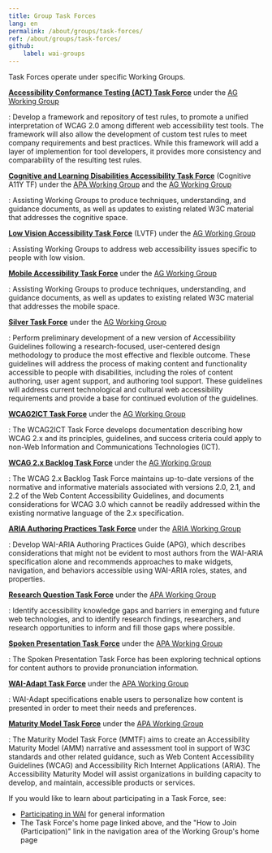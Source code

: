 ```yaml
---
title: Group Task Forces
lang: en
permalink: /about/groups/task-forces/
ref: /about/groups/task-forces/
github:
    label: wai-groups
---
```


Task Forces operate under specific Working Groups.

**[Accessibility Conformance Testing (ACT) Task Force](/about/groups/task-forces/conformance-testing/)** under the [AG Working Group](/about/groups/agwg/)

:   Develop a framework and repository of test rules, to promote a
    unified interpretation of WCAG 2.0 among different web accessibility
    test tools. The framework will also allow the development of custom
    test rules to meet company requirements and best practices. While
    this framework will add a layer of implemention for tool developers,
    it provides more consistency and comparability of the resulting test
    rules.

**[Cognitive and Learning Disabilities Accessibility Task Force](/about/groups/task-forces/coga/)** (Cognitive A11Y TF) under the [APA Working Group](/about/groups/apawg/) and the [AG Working Group](/about/groups/agwg/)

:   Assisting Working Groups to produce techniques, understanding, and
    guidance documents, as well as updates to existing related W3C
    material that addresses the cognitive space.

**[Low Vision Accessibility Task Force](/about/groups/task-forces/low-vision-a11y-tf/)** (LVTF) under the [AG Working Group](/about/groups/agwg/)

:   Assisting Working Groups to address web accessibility issues
    specific to people with low vision.

**[Mobile Accessibility Task Force](/about/groups/task-forces/matf/)** under the [AG Working Group](/about/groups/agwg/)

:   Assisting Working Groups to produce techniques, understanding, and
    guidance documents, as well as updates to existing related W3C
    material that addresses the mobile space.

**[Silver Task Force](/about/groups/task-forces/silver/)** under the [AG Working Group](/about/groups/agwg/)

:   Perform preliminary development of a new version of Accessibility
    Guidelines following a research-focused, user-centered design
    methodology to produce the most effective and flexible outcome.
    These guidelines will address the process of making content and
    functionality accessible to people with disabilities, including the
    roles of content authoring, user agent support, and authoring tool
    support. These guidelines will address current technological and
    cultural web accessibility requirements and provide a base for
    continued evolution of the guidelines.
    
**[WCAG2ICT Task Force](/about/groups/task-forces/wcag2ict/)** under the [AG Working Group](/about/groups/agwg/)

:   The WCAG2ICT Task Force develops documentation 
    describing how WCAG 2.x and its principles, guidelines, and success 
    criteria could apply to non-Web Information and Communications 
    Technologies (ICT).
    
**[WCAG 2.x Backlog Task Force](/about/groups/task-forces/wcag2x-backlog/)** under the [AG Working Group](/about/groups/agwg/)

: The WCAG 2.x Backlog Task Force maintains up-to-date versions of the normative and informative materials associated with versions 2.0, 2.1, and 2.2 of the Web Content Accessibility Guidelines, and documents considerations for WCAG 3.0 which cannot be readily addressed within the existing normative language of the 2.x specification.


**[ARIA Authoring Practices Task Force](/about/groups/task-forces/practices/)** under the [ARIA Working Group](/about/groups/ariawg/)

:   Develop WAI-ARIA Authoring Practices Guide (APG), which describes considerations that might 
    not be evident to most authors from the WAI-ARIA specification  alone and recommends 
    approaches to make widgets, navigation, and behaviors accessible using WAI-ARIA roles,
    states, and properties.    

**[Research Question Task Force](/about/groups/task-forces/research-questions/)** under the [APA Working Group](/about/groups/apawg/)

:   Identify accessibility knowledge gaps and barriers in emerging and
    future web technologies, and to identify research findings,
    researchers, and research opportunities to inform and fill those
    gaps where possible.

**[Spoken Presentation Task Force](/about/groups/task-forces/pronunciation/)** under the [APA Working Group](/about/groups/apawg/)

:   The Spoken Presentation Task Force has been exploring technical options for content authors to provide pronunciation information.

**[WAI-Adapt Task Force](/about/groups/task-forces/adapt/)** under the [APA Working Group](/about/groups/apawg/)

:   WAI-Adapt specifications enable users to personalize how content is presented in order to meet their needs and preferences.

**[Maturity Model Task Force](/about/groups/task-forces/maturity-model/)** under the [APA Working Group](/about/groups/apawg/)

:   The Maturity Model Task Force (MMTF) aims to create an Accessibility Maturity Model (AMM) narrative and assessment tool in support of W3C standards and other related guidance, such as Web Content Accessibility Guidelines (WCAG) and Accessibility Rich Internet Applications (ARIA). The Accessibility Maturity Model will assist organizations in building capacity to develop, and maintain, accessible products or services.

If you would like to learn about participating in a Task Force, see:
-   [Participating in WAI](/about/participating/) for general
    information
-   The Task Force's home page linked above, and the "How to Join
    (Participation)" link in the navigation area of the Working Group's
    home page
